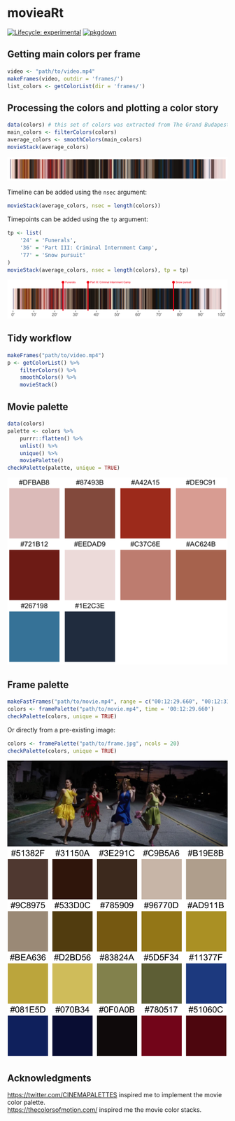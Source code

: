 # movieaRt

<!-- badges: start -->
[![Lifecycle: experimental](https://img.shields.io/badge/lifecycle-experimental-orange.svg)](https://www.tidyverse.org/lifecycle/#experimental)
[![pkgdown](https://github.com/js2264/movieaRt/workflows/pkgdown/badge.svg)](https://github.com/js2264/movieaRt/actions)
<!-- badges: end -->

## Getting main colors per frame

```r
video <- "path/to/video.mp4"
makeFrames(video, outdir = 'frames/')
list_colors <- getColorList(dir = 'frames/')
```

## Processing the colors and plotting a color story

```r
data(colors) # this set of colors was extracted from The Grand Budapest Hotel, directed by Wes Anderson.
main_colors <- filterColors(colors)
average_colors <- smoothColors(main_colors)
movieStack(average_colors)
```

![](man/figures/TGBH.png)

Timeline can be added using the `nsec` argument: 

```r
movieStack(average_colors, nsec = length(colors))
```

Timepoints can be added using the `tp` argument: 

```r
tp <- list(
    '24' = 'Funerals', 
    '36' = 'Part III: Criminal Internment Camp', 
    '77' = 'Snow pursuit'
)
movieStack(average_colors, nsec = length(colors), tp = tp)
```

![](man/figures/TGBH_with-timepoints.png)

## Tidy workflow

```r
makeFrames("path/to/video.mp4")
p <- getColorList() %>% 
    filterColors() %>% 
    smoothColors() %>% 
    movieStack()
```

## Movie palette

```r
data(colors)
palette <- colors %>%
    purrr::flatten() %>% 
    unlist() %>% 
    unique() %>% 
    moviePalette()
checkPalette(palette, unique = TRUE)
```

![](man/figures/TGBH_palette.png)

## Frame palette

```r
makeFastFrames("path/to/movie.mp4", range = c("00:12:29.660", "00:12:31.000"))
colors <- framePalette("path/to/movie.mp4", time = '00:12:29.660')
checkPalette(colors, unique = TRUE)
```

Or directly from a pre-existing image: 

```r
colors <- framePalette("path/to/frame.jpg", ncols = 20)
checkPalette(colors, unique = TRUE)
```

![](man/figures/LaLaLand-frame.png)
![](man/figures/LaLaLand-frame_palette.png)

## Acknowledgments

https://twitter.com/CINEMAPALETTES inspired me to implement the movie color palette.  
https://thecolorsofmotion.com/ inspired me the movie color stacks. 
